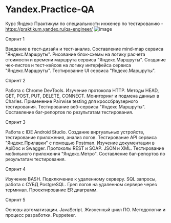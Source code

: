 # Yandex.Practice-QA
Курс Яндекс Практикум по специальности инженер по тестированию - https://praktikum.yandex.ru/qa-engineer/
![image](https://user-images.githubusercontent.com/93814664/228544869-4e66fd0b-0a82-42b1-9ffb-64db91ddf377.png)

Спринт 1

Введение в тест-дизайн и тест-анализ. Составление mind-map сервиса "Яндекс.Маршруты". Рисование блок-схемы на логику расчета стоимости и времени маршрута сервиса "Яндекс.Маршруты". Создание чек-листов и тест-кейсов на логику интерфейса сервиса "Яндекс.Маршруты". Тестирование UI сервиса "Яндекс.Маршруты".

Спринт 2

Работа с Chrome DevTools. Изучение протокола HTTP. Методы HEAD, GET, POST, PUT, DELETE, CONNECT. Мониторинг и подмена данных в Charles. Применение Pairwise testing для кроссбраузерного тестирования. Тестирование веб-сервиса "Яндекс.Маршруты". Составление баг-репортов по результатам тестирования.

Спринт 3

Работа с IDE Android Studio. Создание виртуальных устройств, тестирование приложения, анализ логов. Тестирование API сервиса "Яндекс.Прилавки" с помощью Postman. Изучение документации в ApiDoc и Swagger. Протоколы REST и SOAP. JSON и XML. Тестирование мобильного приложения "Яндекс.Метро". Составление баг-репортов по результатам тестирования.

Спринт 4

Изучение BASH. Подключение к удаленному серверу. SQL запросы, работа с СУБД PostgreSQL. Греп логов на удаленном сервере через терминал. Проектирование ER диаграмм.

Спринт 5

Основы автоматизации. JavaScript. Жизненный цикл ПО. Методологии и процесс разработки. Puppeteer.
